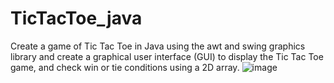 # TicTacToe_java
Create a game of Tic Tac Toe in Java using the awt and swing graphics library and create a graphical user interface (GUI) to display the Tic Tac Toe game, and check win or tie conditions using a 2D array.
![image](https://github.com/user-attachments/assets/76c2d8d5-58b5-4a03-bc93-2ff0bb281e60)

